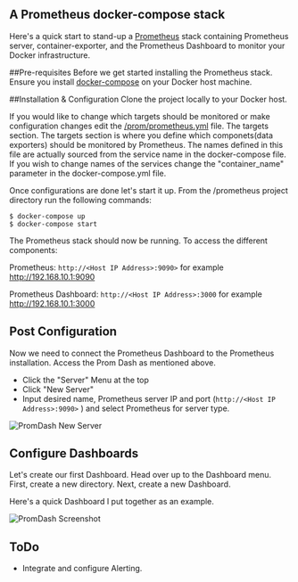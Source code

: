 ## A Prometheus docker-compose stack
Here's a quick start to stand-up a [Prometheus](http://prometheus.io/) stack containing Prometheus server, container-exporter, and the Prometheus Dashboard to monitor your Docker infrastructure.

##Pre-requisites
Before we get started installing the Prometheus stack. Ensure you install [docker-compose](https://docs.docker.com/compose/install/) on your Docker host machine.

##Installation & Configuration
Clone the project locally to your Docker host. 

If you would like to change which targets should be monitored or make configuration changes edit the [/prom/prometheus.yml](https://github.com/vegasbrianc/prometheus/blob/master/prom/prometheus.yml#L30) file. The targets section. The targets section is where you define which componets(data exporters) should be monitored by Prometheus. The names defined in this file are actually sourced from the service name in the docker-compose file. If you wish to change names of the services change the "container_name" parameter in the docker-compose.yml file. 

Once configurations are done let's start it up. From the /prometheus project directory run the following commands:

    $ docker-compose up
    $ docker-compose start

The Prometheus stack should now be running. To access the different components:

Prometheus: `http://<Host IP Address>:9090>` for example http://192.168.10.1:9090

Prometheus Dashboard: `http://<Host IP Address>:3000` for example http://192.168.10.1:3000

## Post Configuration
Now we need to connect the Prometheus Dashboard to the Prometheus installation. Access the Prom Dash as mentioned above. 
* Click the "Server" Menu at the top
* Click "New Server"
* Input desired name, Prometheus server IP and port (`http://<Host IP Address>:9090>` ) and select Prometheus for server type.

![PromDash New Server](https://github.com/vegasbrianc/prometheus/blob/master/New_server.png)

## Configure Dashboards
Let's create our first Dashboard. Head over up to the Dashboard menu. First, create a new directory. Next, create a new Dashboard.

Here's a quick Dashboard I put together as an example.

![PromDash Screenshot](https://github.com/vegasbrianc/prometheus/blob/master/Dashboard_example.png)

## ToDo
* Integrate and configure Alerting.
 
